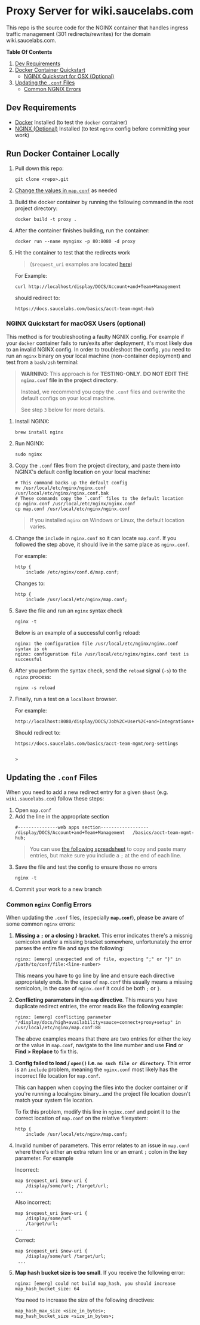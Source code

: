 # Proxy Server for wiki.saucelabs.com

This repo is the source code for the NGINX container that handles ingress traffic management (301 redirects/rewrites) for the domain wiki.saucelabs.com.

__Table Of Contents__

1. [Dev Requirements](#dev-requirements)
2. [Docker Container Quickstart](#run-docker-container-locally)
   * [NGINX Quickstart for OSX (Optional)](#nginx-quickstart-for-macosx-users-optional)
3. [Updating the `.conf` Files](#updating-the-conf-files)
   * [Common NGNIX Errors](#common-nginx-config-errors)
    
## Dev Requirements

* [Docker](https://docs.docker.com/get-docker/) Installed (to test the `docker` container)
* [NGINX (Optional)](https://docs.nginx.com/nginx/admin-guide/installing-nginx/installing-nginx-open-source/) Installed (to test `nginx` config before committing your work)

## Run Docker Container Locally

1. Pull down this repo:
   ```
   git clone <repo>.git
   ```
2. [Change the values in `map.conf`](#updating-the-conf-files) as needed
3. Build the docker container by running the following command in the root project directory:
   ```
   docker build -t proxy .
   ```
4. After the container finishes building, run the container:
   ```
   docker run --name mynginx -p 80:8080 -d proxy
   ```
5. Hit the container to test that the redirects work 
   >  (`$request_uri` examples are located [here](https://docs.google.com/spreadsheets/d/1nFp0ioLxgR03aEENrOgCsnvdFWx5IohbTfRQ3SHCgx0/edit#gid=0))
   
   For Example:
   
   ```
   curl http://localhost/display/DOCS/Account+and+Team+Management
   ```
   should redirect to:
   ```
   https://docs.saucelabs.com/basics/acct-team-mgmt-hub
   ```
   
### NGINX Quickstart for macOSX Users (optional)

This method is for troubleshooting a faulty NGNIX config. For example if your `docker` container fails to run/exits after deployment, it's most likely due to an invalid NGINX config. In order to troubleshoot the config, you need to run an `nginx` binary on your local machine (non-container deployment) and test from a `bash/zsh` terminal:

> **WARNING**: This approach is for **TESTING-ONLY**. **DO NOT EDIT THE `nginx.conf` file in the project directory**. 
> 
> Instead, we recommend you copy the `.conf` files and overwrite the default configs on your local machine.
>
> See step `3` below for more details.

1. Install NGINX:
   ```
   brew install nginx
   ```
2. Run NGINX:
   ```
   sudo nginx
   ```
3. Copy the `.conf` files from the project directory, and paste them into NGINX's default config location on your local machine:
   ```
   # This command backs up the default config
   mv /usr/local/etc/nginx/nginx.conf /usr/local/etc/nginx/nginx.conf.bak
   # These commands copy the `.conf` files to the default location
   cp nginx.conf /usr/local/etc/nginx/nginx.conf
   cp map.conf /usr/local/etc/nginx/nginx.conf
   ```
   > If you installed `nginx` on Windows or Linux, the default location varies.
4. Change the `include` in `nginx.conf` so it can locate `map.conf`. If you followed the step above, it should live in the same place as `nginx.conf`. 

   For example:  
   ```
   http {
       include /etc/nginx/conf.d/map.conf;
   ```  
   Changes to:   
   ```
   http {
       include /usr/local/etc/nginx/map.conf;
   ```
5. Save the file and run an `nginx` syntax check
   ```
   nginx -t
   ```
   Below is an example of a successful config reload:
   ```
   nginx: the configuration file /usr/local/etc/nginx/nginx.conf syntax is ok
   nginx: configuration file /usr/local/etc/nginx/nginx.conf test is successful
   ```
6. After you perform the syntax check, send the `reload` signal (`-s`) to the `nginx` process:
   ```
   nginx -s reload
   ```
7. Finally, run a test on a `localhost` browser. 

   For example:
   ```
   http://localhost:8080/display/DOCS/Job%2C+User%2C+and+Integrations+Settings+for+Organizations
   ```
   Should redirect to:
   ```
   https://docs.saucelabs.com/basics/acct-team-mgmt/org-settings
   ```
                                                                                                                                                                                 >
## Updating the `.conf` Files

When you need to add a new redirect entry for a given `$host` (e.g. `wiki.saucelabs.com`) follow these steps:

1. Open `map.conf`
2. Add the line in the appropriate section
   ```
   #---------------web apps section------------------
   /display/DOCS/Account+and+Team+Management   /basics/acct-team-mgmt-hub;
   ```
   > You can use [the following spreadsheet](https://docs.google.com/spreadsheets/d/1nFp0ioLxgR03aEENrOgCsnvdFWx5IohbTfRQ3SHCgx0/edit#gid=0) to copy and paste many entries, but make sure you include a `;` at the end of each line.
3. Save the file and test the config to ensure those no errors
   ```
   nginx -t
   ```
4. Commit your work to a new branch

### Common `nginx` Config Errors

When updating the `.conf` files, (especially **`map.conf`**), please be aware of some  common `nginx` errors:

1. **Missing a `;` or a closing `}` bracket**. This error indicates there's a missnig semicolon and/or a missing bracket somewhere, unfortunately the error parses the entire file and says the following:
   ```
   nginx: [emerg] unexpected end of file, expecting ";" or "}" in /path/to/conf/file:<line-number>
   ```
   This means you have to go line by line and ensure each directive appropriately ends. In the case of `map.conf` this usually means a missing semicolon, in the case of `nginx.conf` it could be both `;` or `}`.
2. **Conflicting parameters in the `map` directive**. This means you have duplicate redirect entries, the error reads like the following example:
   ```
   nginx: [emerg] conflicting parameter "/display/docs/high+availability+sauce+connect+proxy+setup" in /usr/local/etc/nginx/map.conf:88
   ```
   The above examples means that there are two entries for either the key or the value in `map.conf`, navigate to the line number and use **Find** or **Find > Replace** to fix this.
   
3. **Config failed to load / `open()` i.e. `no such file or directory`**. This  error is an `include` problem, meaning the `nginx.conf` most likely has the incorrect file location for `map.conf`. 

   This can happen when copying the files into the docker container or if you're running a local`nginx` binary...and the project file location doesn't match your system file location. 
   
   To fix this problem, modify this line in `nginx.conf` and point it to the correct location of `map.conf` on the relative filesystem:
   ```
   http {
       include /usr/local/etc/nginx/map.conf;
   ```
4. Invalid number of parameters. This error relates to an issue in `map.conf` where there's either an extra return line or an errant `;` colon in the key parameter.  For example
   
   Incorrect:
   ```
   map $request_uri $new-uri {
       /display/some/url; /target/url;
   ...
   ```
   Also incorrect:
   ```
   map $request_uri $new-uri {
       /display/some/url 
       /target/url;
   ...
   ```
   Correct:
   ```
   map $request_uri $new-uri {
       /display/some/url /target/url;
    ...
   ```
5. **Map hash bucket size is too small**. If you receive the following error:
   ```
   nginx: [emerg] could not build map_hash, you should increase map_hash_bucket_size: 64
   ```
   You need to increase the size of the following directives:
   ```
   map_hash_max_size <size_in_bytes>;
   map_hash_bucket_size <size_in_bytes>;
   ```  
   
